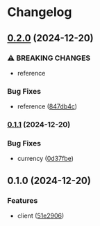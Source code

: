 # Changelog

## [0.2.0](https://www.github.com/brokeyourbike/bizao-api-client-php/compare/v0.1.1...v0.2.0) (2024-12-20)


### ⚠ BREAKING CHANGES

* reference

### Bug Fixes

* reference ([847db4c](https://www.github.com/brokeyourbike/bizao-api-client-php/commit/847db4c8a7e5224722e9cd9f5bf796e063989d67))

### [0.1.1](https://www.github.com/brokeyourbike/bizao-api-client-php/compare/v0.1.0...v0.1.1) (2024-12-20)


### Bug Fixes

* currency ([0d37fbe](https://www.github.com/brokeyourbike/bizao-api-client-php/commit/0d37fbe3e9133e321659de69cd8483e7691ebc76))

## 0.1.0 (2024-12-20)


### Features

* client ([51e2906](https://www.github.com/brokeyourbike/bizao-api-client-php/commit/51e2906c7dd8ca6a159fed81855f41908923f0c0))
